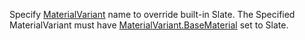 Specify [MaterialVariant](https://create.roblox.com/docs/reference/engine/classes/MaterialVariant) name to override built-in Slate.
The Specified MaterialVariant must have [MaterialVariant.BaseMaterial](https://create.roblox.com/docs/reference/engine/classes/MaterialVariant#BaseMaterial) set
to Slate.
